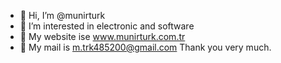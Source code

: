 - 👋 Hi, I’m @munirturk 
- 👀 I’m interested in electronic and software
- 🌱 My website ise www.munirturk.com.tr
- 💞️ My mail is m.trk485200@gmail.com
Thank you very much.

<!---
munirturk/munirturk is a ✨ special ✨ repository because its `README.md` (this file) appears on your GitHub profile.
You can click the Preview link to take a look at your changes.
--->
